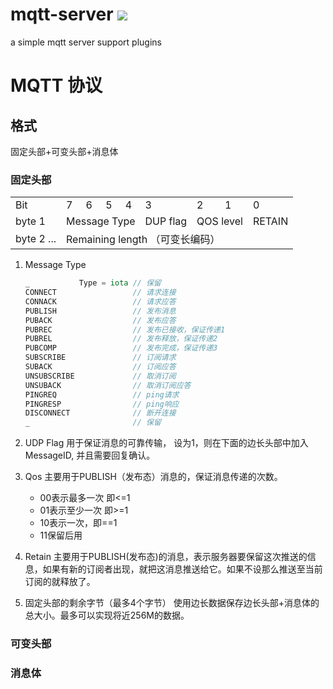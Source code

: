 # mqtt-server [![](https://travis-ci.org/eleztian/mqtt-server.svg?branch=develop)](https://travis-ci.org/eleztian/mqtt-server/)
a simple mqtt server support plugins

# MQTT 协议

## 格式

固定头部+可变头部+消息体

### 固定头部

<table>
   <tr>
      <td>Bit</td>
      <td>7</td>
      <td>6</td>
      <td>5</td>
      <td>4</td>
      <td>3</td>
      <td>2</td>
      <td>1</td>
      <td>0</td>
   </tr>
   <tr>
      <td>byte 1</td>
      <td colspan="4">Message Type</td>
      <td>DUP flag</td>
      <td colspan="2">QOS level</td>
      <td>RETAIN</td>
   </tr>
   <tr>
      <td> byte 2 ... </td>
      <td colspan="8">Remaining length （可变长编码）</td>
   </tr>
</table>

1. Message Type

    ```go
    _           Type = iota // 保留
	CONNECT                 // 请求连接
	CONNACK                 // 请求应答
	PUBLISH                 // 发布消息
	PUBACK                  // 发布应答
	PUBREC                  // 发布已接收，保证传递1
	PUBREL                  // 发布释放，保证传递2
	PUBCOMP                 // 发布完成，保证传递3
	SUBSCRIBE               // 订阅请求
	SUBACK                  // 订阅应答
	UNSUBSCRIBE             // 取消订阅
	UNSUBACK                // 取消订阅应答
	PINGREQ                 // ping请求
	PINGRESP                // ping响应
	DISCONNECT              // 断开连接
	_                       // 保留
    ```
2. UDP Flag
    用于保证消息的可靠传输， 设为1，则在下面的边长头部中加入MessageID, 并且需要回复确认。
3. Qos
    主要用于PUBLISH（发布态）消息的，保证消息传递的次数。
    
    * 00表示最多一次 即<=1
    * 01表示至少一次  即>=1
    * 10表示一次，即==1
    * 11保留后用
4. Retain
    主要用于PUBLISH(发布态)的消息，表示服务器要保留这次推送的信息，如果有新的订阅者出现，就把这消息推送给它。如果不设那么推送至当前订阅的就释放了。

5. 固定头部的剩余字节（最多4个字节）
    使用边长数据保存边长头部+消息体的总大小。最多可以实现将近256M的数据。

### 可变头部



### 消息体
